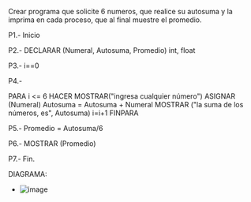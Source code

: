 Crear programa que solicite 6 numeros, que realice su autosuma y la imprima en cada proceso, que al final muestre el promedio.
 
P1.- Inicio

P2.- DECLARAR (Numeral, Autosuma, Promedio) int, float

P3.- i==0

P4.- 

PARA i <= 6 HACER
    MOSTRAR("ingresa cualquier número")
    ASIGNAR (Numeral)
    Autosuma = Autosuma + Numeral
    MOSTRAR ("la suma de los números, es", Autosuma)
    i=i+1
    FINPARA
    
 P5.- Promedio = Autosuma/6
 
 P6.- MOSTRAR (Promedio)
 
 P7.- Fin.

DIAGRAMA:

* ![image](https://user-images.githubusercontent.com/103280092/164784196-6ef8d445-716b-4ddb-9891-e0867d3f56b5.png)

